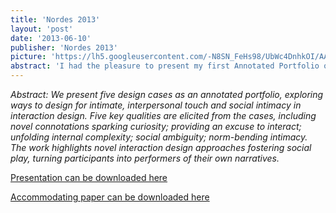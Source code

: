 ```yaml
---
title: 'Nordes 2013'
layout: 'post'
date: '2013-06-10'
publisher: 'Nordes 2013'
picture: 'https://lh5.googleusercontent.com/-N8SN_FeHs98/UbWc4DnhkOI/AAAAAAAASCA/4RAqHZ5cf34/s603/photo.jpg'
abstract: 'I had the pleasure to present my first Annotated Portfolio of key touch projects at Nordes 2013'
---
```


*Abstract: We present five design cases as an annotated portfolio, exploring ways to design for intimate, interpersonal touch and social intimacy in interaction design. Five key qualities are elicited from the cases, including novel connotations sparking curiosity; providing an excuse to interact; unfolding internal complexity; social ambiguity; norm-bending intimacy. The work highlights novel interaction design approaches fostering social play, turning participants into performers of their own narratives.*

[Presentation can be downloaded here](https://dl.dropboxusercontent.com/u/2025544/Presentations/NordesSocialPlayTouchPresentation.pdf)

[Accommodating paper can be downloaded here](https://dl.dropboxusercontent.com/u/2025544/mypapers/nordes2012_v8_1.pdf)
